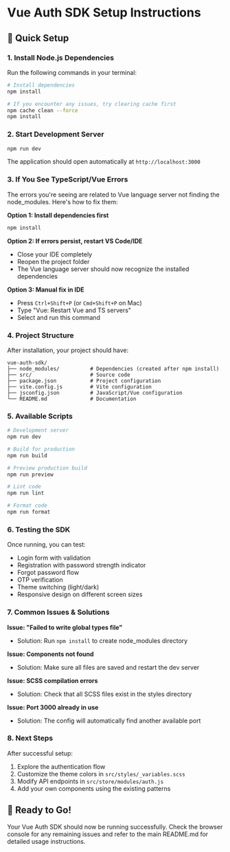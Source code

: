 # Vue Auth SDK Setup Instructions

## 🚀 Quick Setup

### 1. Install Node.js Dependencies

Run the following commands in your terminal:

```bash
# Install dependencies
npm install

# If you encounter any issues, try clearing cache first
npm cache clean --force
npm install
```

### 2. Start Development Server

```bash
npm run dev
```

The application should open automatically at `http://localhost:3000`

### 3. If You See TypeScript/Vue Errors

The errors you're seeing are related to Vue language server not finding the node_modules. Here's how to fix them:

**Option 1: Install dependencies first**
```bash
npm install
```

**Option 2: If errors persist, restart VS Code/IDE**
- Close your IDE completely
- Reopen the project folder
- The Vue language server should now recognize the installed dependencies

**Option 3: Manual fix in IDE**
- Press `Ctrl+Shift+P` (or `Cmd+Shift+P` on Mac)
- Type "Vue: Restart Vue and TS servers"
- Select and run this command

### 4. Project Structure

After installation, your project should have:
```
vue-auth-sdk/
├── node_modules/          # Dependencies (created after npm install)
├── src/                   # Source code
├── package.json           # Project configuration
├── vite.config.js         # Vite configuration
├── jsconfig.json          # JavaScript/Vue configuration
└── README.md              # Documentation
```

### 5. Available Scripts

```bash
# Development server
npm run dev

# Build for production
npm run build

# Preview production build
npm run preview

# Lint code
npm run lint

# Format code
npm run format
```

### 6. Testing the SDK

Once running, you can test:
- Login form with validation
- Registration with password strength indicator
- Forgot password flow
- OTP verification
- Theme switching (light/dark)
- Responsive design on different screen sizes

### 7. Common Issues & Solutions

**Issue: "Failed to write global types file"**
- Solution: Run `npm install` to create node_modules directory

**Issue: Components not found**
- Solution: Make sure all files are saved and restart the dev server

**Issue: SCSS compilation errors**
- Solution: Check that all SCSS files exist in the styles directory

**Issue: Port 3000 already in use**
- Solution: The config will automatically find another available port

### 8. Next Steps

After successful setup:
1. Explore the authentication flow
2. Customize the theme colors in `src/styles/_variables.scss`
3. Modify API endpoints in `src/store/modules/auth.js`
4. Add your own components using the existing patterns

## 🎯 Ready to Go!

Your Vue Auth SDK should now be running successfully. Check the browser console for any remaining issues and refer to the main README.md for detailed usage instructions.
